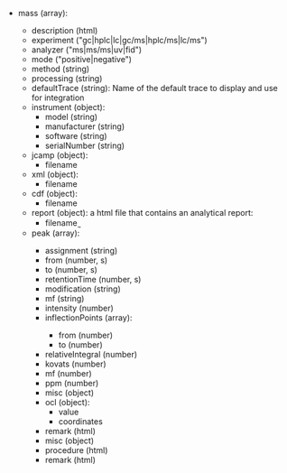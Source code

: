 - mass (array<object>):
  - description (html)
  - experiment ("gc|hplc|lc|gc/ms|hplc/ms|lc/ms")
  - analyzer ("ms|ms/ms|uv|fid")
  - mode ("positive|negative")
  - method (string)
  - processing (string)
  - defaultTrace (string): Name of the default trace to display and use for integration 
  - instrument (object):
    - model (string)
    - manufacturer (string)
    - software (string)
    - serialNumber (string)
  - jcamp (object):
    - filename
  - xml (object):
    - filename
  - cdf (object):
    - filename
  - report (object): a html file that contains an analytical report:
    - filename ̰
  - peak (array<object>):
    - assignment (string)
    - from (number, s)
    - to (number, s)
    - retentionTime (number, s)
    - modification (string)
    - mf (string)
    - intensity (number)
    - inflectionPoints (array<object>):
      - from (number)
      - to (number)
    - relativeIntegral (number) 
    - kovats (number)
    - mf (number)
    - ppm (number)
    - misc (object)
    - ocl (object):
      - value
      - coordinates
    - remark (html)
  - misc (object)
  - procedure (html)
  - remark (html) 
